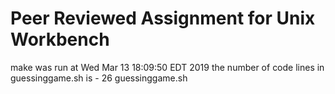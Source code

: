 # Peer Reviewed Assignment for Unix Workbench 
make was run at 
Wed Mar 13 18:09:50 EDT 2019
the number of code lines in guessinggame.sh is - 
26 guessinggame.sh
